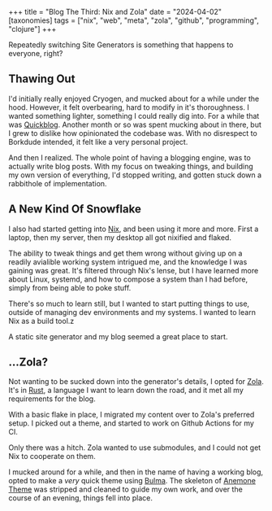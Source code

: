 +++
title = "Blog The Third: Nix and Zola"
date = "2024-04-02"
[taxonomies]
tags = ["nix", "web", "meta", "zola", "github", "programming", "clojure"]
+++

Repeatedly switching Site Generators is something that happens to everyone, right?
<!-- more -->
## Thawing Out

I'd initially really enjoyed Cryogen, and mucked about for a while under the hood. However, it felt overbearing, hard to modify in it's thoroughness. 
I wanted something lighter, something I could really dig into. For a while that was [Quickblog](https://github.com/borkdude/quickblog).
Another month or so was spent mucking about in there, but I grew to dislike how opinionated the codebase was. 
With no disrespect to Borkdude intended, it felt like a very personal project.

And then I realized. The whole point of having a blogging engine, was to actually write blog posts. 
With my focus on tweaking things, and building my own version of everything, I'd stopped writing, and gotten stuck down a rabbithole of implementation.

## A New Kind Of Snowflake

I also had started getting into [Nix](https://nixos.org/), and been using it more and more.
First a laptop, then my server, then my desktop all got nixified and flaked.

The ability to tweak things and get them wrong without giving up on a readily avialible working system intrigued me,
and the knowledge I was gaining was great.
It's filtered through Nix's lense, but I have learned more about Linux, systemd, and how to compose a system than I had before, simply from being able to poke stuff.

There's so much to learn still, but I wanted to start putting things to use, outside of managing dev environments and my systems.
I wanted to learn Nix as a build tool.z

A static site generator and my blog seemed a great place to start.

## ...Zola?

Not wanting to be sucked down into the generator's details, I opted for [Zola](https://getzola.org).
It's in [Rust](https://rustlang.org), a language I want to learn down the road, and it met all my requirements for the blog.

With a basic flake in place, I migrated my content over to Zola's preferred setup.
I picked out a theme, and started to work on Github Actions for my CI.

Only there was a hitch. Zola wanted to use submodules, and I could not get Nix to cooperate on them.

I mucked around for a while, and then in the name of having a working blog, opted to make a *very* quick theme using [Bulma](https://bulma.io).
The skeleton of [Anemone Theme](https://anemone.pages.dev/) was stripped and cleaned to guide my own work, and over the course of an evening, things fell into place.
